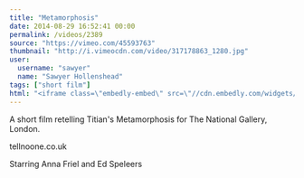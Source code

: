 ```yaml
---
title: "Metamorphosis"
date: 2014-08-29 16:52:41 00:00
permalink: /videos/2389
source: "https://vimeo.com/45593763"
thumbnail: "http://i.vimeocdn.com/video/317178863_1280.jpg"
user:
  username: "sawyer"
  name: "Sawyer Hollenshead"
tags: ["short film"]
html: "<iframe class=\"embedly-embed\" src=\"//cdn.embedly.com/widgets/media.html?src=http%3A%2F%2Fplayer.vimeo.com%2Fvideo%2F45593763&wmode=transparent&src_secure=1&url=http%3A%2F%2Fvimeo.com%2F45593763&image=http%3A%2F%2Fi.vimeocdn.com%2Fvideo%2F317178863_1280.jpg&key=daaebf4d9cdd46779200162d0ca86e20&type=text%2Fhtml&schema=vimeo\" width=\"1280\" height=\"720\" scrolling=\"no\" frameborder=\"0\" allowfullscreen></iframe>"
---
```


A short film retelling Titian's Metamorphosis for The National Gallery, London.

tellnoone.co.uk

Starring Anna Friel and Ed Speleers